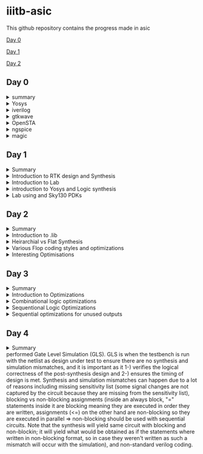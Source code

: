 # iiitb-asic
This github repository contains the progress made in asic 

[Day 0](#day-0)

[Day 1](#day-1)

[Day 2](#day-2)

## Day 0

<details>
 <summary> summary </summary>
  installed and launched the required tools
</details>

<details>
 <summary> Yosys </summary>


 I installed Yosys using the following commands:
```
git clone https://github.com/YosysHQ/yosys.git
cd yosys-master 
sudo apt install make 
sudo apt-get install build-essential clang bison flex \
    libreadline-dev gawk tcl-dev libffi-dev git \
    graphviz xdot pkg-config python3 libboost-system-dev \
    libboost-python-dev libboost-filesystem-dev zlib1g-dev
make 
sudo make install
```
afterinst:

![Screenshot from 2023-08-01 11-24-29](https://github.com/simarthethi/iiitb-asic/assets/140998783/a785f703-c42b-49cf-9224-73cb47949e5a)
</details>

<details>
 <summary> iverilog </summary>


 Installed iverilog using the following command:
  ```bash
sudo apt-get install iverilog
 ```
below is thescreenshot showing iverilog successfully installed
![Screenshot from 2023-08-01 11-25-21](https://github.com/simarthethi/iiitb-asic/assets/140998783/8e2c2866-d51e-4bef-942a-849306bfbce7)
</details>

<details>
 <summary> gtkwave </summary>


 Installed gtkwave using the following command:
  ```bash
sudo apt-get install gtkwave
 ```
Screenshot of gtkwave successfully installed
![Screenshot from 2023-08-01 11-26-05](https://github.com/simarthethi/iiitb-asic/assets/140998783/6aedab78-71dd-4088-b589-54aaeae00841)
</details>

<details>
 <summary> OpenSTA </summary>


 Installed and built OpenSTA (including the needed packages) using the following commands:
 ```bash
sudo apt-get install cmake clang gcctcl swig bison flex
git clone https://github.com/The-OpenROAD-Project/OpenSTA.git
cd OpenSTA
mkdir build
cd build
cmake ..
make
```
screenshot of OpenSTA successfully launched
![Screenshot from 2023-08-01 11-27-24](https://github.com/simarthethi/iiitb-asic/assets/140998783/122a3c8b-8843-422d-a3f3-ccf9c6abc4de)
</details>

<details>
 <summary> ngspice </summary>


 I downloaded the tarball from https://sourceforge.net/projects/ngspice/files/ to a local directory and unpacked it using the following commands:
 ```bash
tar -zxvf ngspice-37.tar.gz
cd ngspice-37
mkdir release
cd release
../configure  --with-x --with-readline=yes --disable-debug
make
sudo make install
 ```
screenshot of ngspice successfully launched

![Screenshot from 2023-08-01 11-29-03](https://github.com/simarthethi/iiitb-asic/assets/140998783/a3cca15a-d8ee-4299-9ea8-8443c02836a4)
</details>

<details>
 <summary> magic </summary>


 Installed magic using the following commands:
  ```bash
sudo apt-get install m4
sudo apt-get install tcsh
sudo apt-get install csh
sudo apt-get install libx11-dev
sudo apt-get install tcl-dev tk-dev
sudo apt-get install libcairo2-dev
sudo apt-get install mesa-common-dev libglu1-mesa-dev
sudo apt-get install libncurses-dev
 ```
screenshot of magic successfully launched
![Screenshot from 2023-08-01 11-28-15](https://github.com/simarthethi/iiitb-asic/assets/140998783/4db4a9e7-6c8e-4e74-a672-0bebaa594885)

![Screenshot from 2023-08-01 11-28-30](https://github.com/simarthethi/iiitb-asic/assets/140998783/9056e4bf-3fd2-4a07-8573-fd258089822e)
</details>


## Day 1

<details>
<summary> Summary </summary>
This section shows how I simulated and synthesized a 2x1 mux using iverilog and yosys respectively. iverilog generates from the RTL design and its testbench a value changing dump file (vcd). gtkwave is the tool used to plot the simulation results of the design. Yosys is a tool which synthesizes RTL designs into a netlist. It is also used to test the synthesized netlist when we provide it with a testbench.

</details>
<details>

<summary> Introduction to RTK design and Synthesis </summary>
**Simulator** : The RTL design is checked for adherence to the spec by simulating the design.
Simulator is the tool used for simulating the design.
** RTL Design **: the RTL Design is the actual verilog code or set of codes which has the intended functionality to meet with the required specifications.
**Testbench**: Testbench is the setup to apply stimulus to the design to check its functionality.

The simulator looks for changes on the input signls. Upon chnages to he input the output is evaluated 

![vsd day_1 simulator](https://github.com/simarthethi/iiitb-asic/assets/140998783/2dcfe72c-25b7-4b2f-8382-0553551bf6b5)

Here **iverilog** is used an open source simulator 
The output of the simulator is a VCD file(Value Change Dump file) which is viewed using **GTKWave** to visualize the waveform

Simulation flow of verilog-
![Screenshot from 2023-08-15 22-45-36](https://github.com/simarthethi/iiitb-asic/assets/140998783/6f142380-b18b-4186-bde1-ccc82de6db1f)
</details>
<details>
<summary> Introduction to Lab </summary>
Under this we will go through how to setup the directory and lab for the course and how to access various files and execute.

**Lab Setup**
The first step under the lab setup is to form a seperate directory for VLSI and gotclone the couse files from https://github.com/kunalg123/sky130RTLDesignAndSynthesisWorkshop.git
```bash
$ cd vsd
$ cd VLSI
$ cd git clone https://github.com/kunalg123/sky130RTLDesignAndSynthesisWorkshop.git
```
Upon the cloning, a new folder with the name sky130RTLDesignAndSynthesisWorkshop is made. 
Under this folder, there will be several folders, such as lib which contains the standard set 
library for sky130 which will be used for the synthesis, verilog_files which contains all the 
source files and testbenches for the experiments to be done.

**Working with iverilog and gtkwave**
Under this, we go over how load files on iverilog and visualise using gtkwave. The terminal is 
opened and the directory is set to the verilog_files, where various source files and their 
respective testbenches are stored. Under this example we will execute the mux using good_mux.v 
and check the functionality using gtkwave to visualise the dumpfile generated. Both the source 
file and testbench are loaded to iverilog.
```bash
$vsd
$ cd VLSI
$ cd sky130RTLDesignAndSynthesisWorkshop
$ cd verilog_files/
$ ls
$ iverilog good_mux.v tb_good_mux.v
$ ./a.out
$ gtkwave tb_good_mux.vcd
```
![vsd day1](https://github.com/simarthethi/iiitb-asic/assets/140998783/ba50c87d-b69c-4cb3-bbf9-e18f3cba145d)
![vsd_day1 libraries](https://github.com/simarthethi/iiitb-asic/assets/140998783/4cf0d6d0-0d06-4f7e-9bdf-a2829e3744ac)
**Waveform on GTKWave**
![vsd day_1 gtk wave](https://github.com/simarthethi/iiitb-asic/assets/140998783/e1c842e3-05f4-4f0f-96cd-e09957e7e9f7)
the waveformon gtkwave is used to check the variations in the output with input.

**MUX code**
To read the code one can use the gvim command and access both the source and testbench
```bash
$ gvim tb_good_mux.v -o good_mux.v
```
**the Source and testbench code**
![Screenshot from 2023-08-13 00-01-25](https://github.com/simarthethi/iiitb-asic/assets/140998783/c50eb689-e502-46ba-b54b-5cc653bea8a0)
</details>
<details>
<summary> introduction to Yosys and Logic synthesis </summary>

The RTL design is the behavioural model of the said specification written in an HDL language. For 
mapping this code to a hardware circuit comes the synthesis. The RTL code is translated to gate 
level using the front end libraries that are .lib files, through synthesis the netlist file is 
derived.

The front end library is also called .lib, which can be explained as a collection for modules for 
the logic gates for the mapping. It contains various types of the same logic gate, such as 2 and 
3 input and gates, and modules for the same gate with different execution speed, which can de 
decided upon the usecase and required specification. The speed of the gates depends the load, 
which for digital circuits are capacitors, thus charging and discharging of capacitors determine 
the speed of the gate, thus the system. For faster speed, we need transistor with more current 
sourcing capacity. Thus the need for wider transistors. But wider transistors enables faster 
processes with the trade off of power and area. Narrow transistors comsumes lesser area and 
power, but comes with bigger delays. Thus the choice of the gate models is made accordingly. The 
time delat should small enough to cover the propogation delay and setup times and at the same
time large enough that it doesn't cause a hold crisis, that is its bigger than the hold time of 
the next gate in process.

One has to guide the synthesizer for the required execution time, ie, the use of faster and slower transistor models while mapping. This is known as constraints.

The synthesizer used under this coursework is Yosys.

Yosys setup flow- 
![Screenshot from 2023-08-15 23-19-06](https://github.com/simarthethi/iiitb-asic/assets/140998783/2c4c6c27-5d4d-4b11-9437-c8543339f9cf)
The design block has the function read_design and .lib has a read_liberty function which reads the design file and .lib 
respectively. The netlist block has the fucntion read_netlist which upon execution generates the netlist file for the 
given design. It is to note design file and netlist file are two different representations for the same given 
specification.

Synthesis verification flow
![Screenshot from 2023-08-15 23-20-39](https://github.com/simarthethi/iiitb-asic/assets/140998783/8371c5eb-7090-4c3a-9e46-d718ae9e3a80)
To verify the synthesis output, we use the iverilog simulator which is given the netlist and testbench as inputs, attain a vcd file, which is visualised using gtkwave. The output on the gtkwave with the netlist file should be the same as in the case of RTL simulation. Since the primary inputs and outputs in case of RTL designs and netlist design remains the same, the same testbench can be used to verify the design.
</details>
<details>
<summary> Lab using and Sky130 PDKs </summary>
Under this section, we go through how to invoke the synthesizer yosys and synthesize the design. For the demonstration, we have taken the synthesis of mux, the good_mux.v file, which we have previously simulated before.

- Step one is to go to the directory for the verilog files and invoke yosys synthesizer.
``` bash
$ cd Documents/ASICs/VLSI/sky130RTLDesignAndSynthesisWorkshop/verilog_files/
$ yosys
```
![Screenshot from 2023-08-15 23-37-45](https://github.com/simarthethi/iiitb-asic/assets/140998783/49e9b91d-13bb-48d7-a31d-151c25a602a6)


- Now we read the .lib using read_liberty and the path is set to the .lib files.
- The behavourial model of mux is read using read_verilog followed by determining the module name to be synthesized.
- The netlist is generated by abc -liberty followed by the path to .lib which specifies what gates are to be linked. Thus the RTL file is converted to netlist.
- The logic being realised can be view using show.
```bash
 read_liberty -lib ~/Documents/ASICs/VLSI/sky130RTLDesignAndSynthesisWorkshop/lib/sky130_fd_sc_hd__tt_025C_1v80.lib
 read_verilog good_mux.v
 synth -top good_mux
 abc -liberty ~/Documents/ASICs/VLSI/sky130RTLDesignAndSynthesisWorkshop/verilog_files/sky130_fd_sc_hd__tt_025C_1v80.lib
 show
```
![vsd day_1 path to lib](https://github.com/simarthethi/iiitb-asic/assets/140998783/34bae7d2-d759-4270-935e-007539eb13a3)
![Screenshot from 2023-08-13 20-55-19](https://github.com/simarthethi/iiitb-asic/assets/140998783/68eb5bab-cc9b-402d-995e-b80974ed5adc)
![vsd day_1 graphical version of logic](https://github.com/simarthethi/iiitb-asic/assets/140998783/98548ea5-3b96-4576-8a48-e091f3980849)

- The netlist file is wriiten using write_verilog followed by the name for the file.
- Gvim edittor is used view the netlist file.
```bash
read_verilog -noattr good_mux_netlist.v
!gvim good_mux_netlist.v
```
![vsd day_1 netlist diagram](https://github.com/simarthethi/iiitb-asic/assets/140998783/b9617e24-c0f7-47ec-9324-36637d712d64)
</details>

## Day 2
<details>
 <summary> Summary </summary>
 I first synthesized a multiple module (made of two submodules) at the multiple module level 
 (both in hierarchical and flattened forms) then at the submodule level. Synthesis at the 
 submodule level is important for two reasons: 1-) when we have multiple instances of same module 
 (we synthesize once and replicate this netlist multiple times and stitch together the replicas 
 to get the multiple module netlist, and 2-) when we want to divide and conquer (in massive 
 designs) so that the tool can generate a portion by portion of the overall netlist and then we 
 can stitch together the netlist portions to get the multiple module netlist. After that, I 
 sumulated the different flop designs using iverilog and gtkwave, then synthesized the designs. 
 Finally, I synthesized 2 designs that were special; their synthesis used optimizations.
</details>
<details>
 <summary> Introduction to .lib </summary>
Under this section, we get a better insight regarding .lib. We have the general overview that it 
stores the models of all the standards cells, various variations and flavours as per the need of 
specification provided. Getting an insight into the .lib file, we start with the file name -

sky130_fd_sc_hd__tt_025C_1v80  
The name sky130 represemts that the library is based on 130nm technology. Under the nomenclature, we define PVT - process, voltage and temperature. Process refers to the variations due to the fabrication, ie. there will variations in the silicon fabricated even by the same machine. There is variation due to the voltage and temperature as well. Silicon is very sensitive to temperature. All these 3 determines how the silicon is going to perform. We aim to design such that silicon works in all the conditions, across various variations. These three are indicated under the name, tt stands for typical process, 25c indicates the temperature - 25C and 1v80 indicates the voltage of 1.80volts. It is to be noted, all the models under the said library are designed for the given PVT parameters.

We open the .lib file using gvim to go through various other informations it provides.
![vsd day_2 walkthrough of lib sky130](https://github.com/simarthethi/iiitb-asic/assets/140998783/983dccad-65ff-4217-b270-0dcd770c8ac3)

- It defines the technology begin used "CMOS" and the delay model as "table_lookup"
- It defines the units for various parameters and quanities, such as, 1ns for time, 1V for voltage, 1mA for current, 1kohm for resistance and 1pF for capacitance.
- It defines the operating conditions as "tt_025C_1v80".

Considering a two input and gate, and compare different two input and gate.
![vsd day_2 comparison btw and gates](https://github.com/simarthethi/iiitb-asic/assets/140998783/e933cdc5-24ab-4748-a94f-6d314459b441)

- The lib files conatins the power and timing information for the 4 possible outcomes.
- All three taken cells are 2 input and gates, but differ in their areas, and2_4 has a larger area than area2_2 and consequently more than and2_0.
- Having a larger area refers to the use of a wider cell. Wider cells will be faster, but consumes more power. This can be seen in the datials under the lib file.
</details>

<details>
<summary> Heirarchial vs Flat Synthesis </summary>
Under this section, we go over what is heirchial synthesis and flat synthesis. For this, we have taken the case of multiple_modul2s.v from verilog files to have a better unstanding.



```bash
simar-thethi@simar-thethi-Inspiron-3542:~/vsd/VLSI/sky130RTLDesignAndSynthesisWorkshop/verilog_files$ multiple_modules.v
```
![vsd day_2 gvimultiple module](https://github.com/simarthethi/iiitb-asic/assets/140998783/f08a2435-b0d5-4196-9413-42419fb33adf)

Gate level diagram
![Screenshot from 2023-08-16 00-21-41](https://github.com/simarthethi/iiitb-asic/assets/140998783/c2c11d4d-b7a4-4e0d-a920-d16e62f82c12)

We go to the directory where we find the model in verilog files
```bash
$ cd Documents/ASICs/VLSI/sky130RTLDesignAndSynthesisWorkshop/verilog_files
$ yosys
read_liberty -lib ~/Documents/ASICs/VLSI/sky130RTLDesignAndSynthesisWorkshop/lib/sky130_fd_sc_hd__tt_025C_1v80.lib
read_verilog multiple_modules.v
synth -top multiple_modules
abc -liberty ~/Documents/ASICs/VLSI/sky130RTLDesignAndSynthesisWorkshop/lib/sky130_fd_sc_hd__tt_025C_1v80.lib
show multiple_modules
```
**Reading and Synthesis of the said module**
![vsd day_2 multiple module yosys](https://github.com/simarthethi/iiitb-asic/assets/140998783/f689253a-3682-4080-b4aa-06ac8d1436c7)
![vsd day_2 reading verilog file](https://github.com/simarthethi/iiitb-asic/assets/140998783/af199fa9-8b89-413c-8619-191c19e687b1)
![vsd day_2 generate netlist m_m](https://github.com/simarthethi/iiitb-asic/assets/140998783/ce6f9abf-f5e4-493f-ad6d-503905bd9300)

- we hit show and expect to attain a similar schematic we had drew
  ![vsd day_2 show graphical rep of m_m](https://github.com/simarthethi/iiitb-asic/assets/140998783/31a1f607-589b-44f1-b463-b5b793512e67)


- We get the image of the top module.
- We don't get to see the and and or gates. We see the modules u1 and u2, which are the instances of the gates.
- **This type of design is called an heirarchial design.**
- We generate the netlist file for the design.
```bash
write_verilog -noattr multiple_modules_hier.v
!gvim multiple_modules_hier.v  
```
![gvim of m_ hiererchial](https://github.com/simarthethi/iiitb-asic/assets/140998783/017232f1-274d-4a29-b288-aafd55ab7a3c)
![vsd day_2 gvim m_m hiererchial pt2](https://github.com/simarthethi/iiitb-asic/assets/140998783/aff0388c-a5d1-4d54-a903-243277e659fc)

- In the netlist generated, it is observed that the hierarchy is maintained. The top module has instances of sub moduke 1 and 2, and the two modules are seperately defined implementing the and and or gates.
- It is to be more, since this is CMOS technology, we implement the gates using a nand gate with inverted inputs for or gate and nor gate with inverted inputs for and gate.

Now we will look into flat design techcnique.
```bash
write_verilog -noattr multiple_modules_flat.v
!gvim multiple_modules_flat.v
```
![vsd day_2 gvim m_m flattop synthesis](https://github.com/simarthethi/iiitb-asic/assets/140998783/4f3fb545-0eb5-4a0b-ac0d-a9d595935eaf)
![flattop synthesis pt2](https://github.com/simarthethi/iiitb-asic/assets/140998783/7700a0f5-c504-4388-94b8-9f621a23028a)

- In the new netlist, we don't see any instances of submodules such as u1 and u2.
- We get direct instances of and and or gates under the flat design.
- This type of design is known as flat desigin techniques.

```bash
flatten
show multiple_modules
```
![vsd day_2 show multiple module flat](https://github.com/simarthethi/iiitb-asic/assets/140998783/75a2d5e4-4bce-4b08-adcb-d3e6037e3f76)
We saw how to synthesis the top module, now we will look into synthesis of submodules.
![vsd say_2 show sub_module 1](https://github.com/simarthethi/iiitb-asic/assets/140998783/e7a8c22e-b586-47e0-8e14-e18bf1977fa9)
- We only see submodule 1, we don't get to see the multiple module or submodule 2.

</details>
<details>
<summary> Various Flop coding styles and optimizations </summary>
Under this section, we go through all the various types of flops available and how to design and 
code them efficiently. All the required files are presen in the folder verilog_files.
To understand the need of flops, we refer the example of a simple circuit with delays as 2ns for 
and gate and 1ns for or gate.
 
![Screenshot from 2023-08-16 01-14-56](https://github.com/simarthethi/iiitb-asic/assets/140998783/823b6384-2b96-4bf6-9f9e-29960f572b73)


- Considering the input goes from 0 to 1 for a and b and simultaneously, 1 to 0 for c.
- Ideally for the transition from (001) to (110), the output should have been a constant at 1,
but because of the delay, we get outout as 0 for a brief period of 2ns.
- This is called a glitch.
![Screenshot from 2023-08-16 01-17-36](https://github.com/simarthethi/iiitb-asic/assets/140998783/32a7f827-b33c-4083-9ae7-ed5ddd611cba)

- More the number of combinational circuits, more number of glitches appear, giving a glitchy output.
- To avoid this, we need an element to store the value. Comes the flops into picture.
- We use a D flipflop. They are a storage element. They are placed between combinational circuits and changes value only at clock edge.
![Screenshot from 2023-08-16 01-19-10](https://github.com/simarthethi/iiitb-asic/assets/140998783/6f21888e-78ba-4fb3-a203-feb739b160ac)

- We need to initailise the flops, else the combinational circuits gives a garbage value. For this purpose we have reset and set pins. They can be asynchoronous and synchronous.

Types of flops

- Flops can be designed to be asynchronous or synchronous. It depends on whether the flop is sensitive to the reset and set parameters.
- Under asynchronous, the flop is sensitive to the reset or set, ie the design checks for them and the moment, reset is encountered, the output is pulled to 0 irrespective of the clock. For asynchronous set, the output is pulled to 1.
- The circuit design and timing diagram along with verilog code is displayed under the image below under column 1.
- Under the case of synchronous reset, the output is pulled to 0 at the next clock cycle. The design and timing diagram along the verilog code is shown under the column 2 of the image below.
- Sync reset can be understodd as the input is pulled to 0, thus output becomes 0 for next clock cycle.

![Screenshot from 2023-08-16 01-22-20](https://github.com/simarthethi/iiitb-asic/assets/140998783/770b73ce-325c-42c9-9e86-35995680fd99)

Now, we go through simuations of async reset, async set and sync async reset and observe the waveforms using gtkwave to have a better understand.

**RTL code for dff_asyncres**
```bash
module dff_asyncres ( input clk ,  input async_reset , input d , output reg q );
always @ (posedge clk , posedge async_reset)
begin
	if(async_reset)
		q <= 1'b0;
	else	
		q <= d;
end
endmodule
```
On execution of iverilog and gtkwave we get
![vsd day_2 dff asyncres](https://github.com/simarthethi/iiitb-asic/assets/140998783/63ca8084-3fb8-4bc6-a631-690fd92672d0)
![vsd day_2 gtkwave dff asyncres](https://github.com/simarthethi/iiitb-asic/assets/140998783/00e0eca2-13f9-41eb-9ed1-7604185aa593)
- We can observe that the output q goes to 0 when the reset is encountered.
- Now we synthesis the design using yosys.

![vsd day_2yosys dff asyncres](https://github.com/simarthethi/iiitb-asic/assets/140998783/e8c03f69-9d14-4824-bf0a-535504d8bec8)
![vsd day_2 reading dff ayncres](https://github.com/simarthethi/iiitb-asic/assets/140998783/dd54d587-e4e1-4128-8a79-68370e35b5e2)

**RTL design of dff_async_set**
```bash
module dff_async_set ( input clk ,  input async_set , input d , output reg q );
always @ (posedge clk , posedge async_set)
begin
	if(async_set)
		q <= 1'b1;
	else	
		q <= d;
end
endmodule
```
- upon execution on terminal using iverilog and gtkwave
![vsd day_2 dff async set](https://github.com/simarthethi/iiitb-asic/assets/140998783/fc3ff189-8c67-478a-9ce3-fe12772e468c)
![gtkwave dff async set](https://github.com/simarthethi/iiitb-asic/assets/140998783/2f11ebf4-4daa-4b12-b53f-dd841782cf6d)

- We can observe that the output q goes to 1 as soon as we encounter the set irrespective of that clock. -Now we synthesis the design using yosys.
![vsd day_2 graphical dff  asynset](https://github.com/simarthethi/iiitb-asic/assets/140998783/d64f3b85-e656-4ac1-b58b-a48b000f0274)

**RTL code for dff_syncres**
```bash
module dff_syncres ( input clk ,  input sync_reset , input d , output reg q );
always @ (posedge clk )
begin
	if(sync_reset)
		q <= 1'b0;
	else	
		q <= d;
end
endmodule
```
- Upon executing iverilog and gtkwave
![vsd day_2 syncres](https://github.com/simarthethi/iiitb-asic/assets/140998783/988d2164-d386-4cbe-9de9-bf4178a15979)
![gtkwave dff syncres](https://github.com/simarthethi/iiitb-asic/assets/140998783/541ecbfa-0abd-4983-bee4-27ba81108523)
- It is observed that the output q is set to 0 at the next clock pulse when the reset is encountered, thus it is the case of sync reset.
- Now we synthesis the design using yosys.
![vsd day_2 graphical repp dff syncres](https://github.com/simarthethi/iiitb-asic/assets/140998783/b473d2c0-9789-472f-bd15-7e33485c943f)

</details>
<details>
<summary> Interesting Optimisations</summary>
Under this section we look into two interesting cases and how they are executed and designed.

First we look into mul2.v

- Code for mul2.v
```bash
module mul2 (input [2:0] a, output [3:0] y);
	assign y = a * 2;
endmodule
```
- The block diagram and the truth table for the executed logic is shown under.
![Screenshot from 2023-08-16 02-08-26](https://github.com/simarthethi/iiitb-asic/assets/140998783/d9b3bdff-8374-463d-913c-88db7e39d59b)

- From these, we are able to infer that the logic requires the input to be multiplied with 2, and upon checking the output it is the input with 1'b0 padding.
- Thus the design for the logic needs no hardware to be mapped.
- We will confirm this using yosys.
![Screenshot from 2023-08-16 02-11-02](https://github.com/simarthethi/iiitb-asic/assets/140998783/c746b58e-d304-4586-a3a5-6b4b272ac42f)

- From the yosys synthesis, we observe the number of cells in design is 0 and there is no hardware to be mapped. These have been highlighted in the picture above.
- The schematic attained shows a similar result.
- This was done in case of multiplication with 2. For multiplication with 4, we give 2'b00 padding and for 8, we give 3'b000 padding. This goes on.

Now, we look into another special case.

- Condider a 3bit number a[2:0], and the logic to be implemented is that the output y[5:0] is equal to 9 times of a[2:0].
- Code for execution
```bash
module mult8 (input [2:0] a , output [5:0] y);
	assign y = a * 9;
endmodule
```
- explanation
![Screenshot from 2023-08-16 02-13-28](https://github.com/simarthethi/iiitb-asic/assets/140998783/df14eb46-1a54-4e03-a098-54ce543cf23e)

- Multiplcation with 9 can be seen as multiplication with 8 and plus 1.
- We know multiplication with 8 is equal to 3'b000 padding, and adding the same 3 bit number to the padded number comes of as concatanation of {a,a}.
- Thus there are no standard cell required for the design. We verify this using yosys.
![Screenshot from 2023-08-16 02-15-45](https://github.com/simarthethi/iiitb-asic/assets/140998783/20c612e7-3e59-4b14-9931-2d1810ede082)

- We see that there are no standard cells required.
- We see the concatanation operation done in the netlist.
</details>

## Day 3
<details>
<summary> Summary </summary>
I have synthesized designs with optimizations. Combinational logic optimizations include 1-) 
constant propagation (when the combination is just propagating a constant) and 2-) boolean logic 
optimization (when boolean rules are used to simplify the expression). Sequential logic 
optimizations include 1-) sequential constant propagation (when constant is propagated with clock 
involved), 2-) state optimization (when unused states are optimized), 3-) retiming (when logic is 
split to decrease timing of the different logic portions and increase frequency), and 4-) 
sequential logic cloning (when physical aware synthesis is done to optimize the floop plan)
</details>
<details>
<summary> Introduction to Optimizations </summary>
Optimising the combinational logic circuit is squeezing the logic to get the most optimized digital design so that the circuit finally is area and power efficient. This is achieved by the synthesis tool using various techniques and gives us the most optimized circuit.

**Techniques for optimization for combinational logic**:

- Constant propagation which is Direct optimizxation technique
- Boolean logic optimization using K-map or Quine McKluskey

Here is an example for **Constant Propagation**
![Screenshot from 2023-08-16 02-25-21](https://github.com/simarthethi/iiitb-asic/assets/140998783/ab9cedb8-4671-4beb-a244-0cbe24c3f7db)
In the above example, if we considor the trasnsistor level circuit of output Y, it has 6 MOS trasistors and when it comes to invertor, only 2 transistors will be sufficient. This is achieved by making A as contstant and propagating the same to output.
**Techniquies for Sequentional logic otimizations**
Below are the various techniques used for sequential logic optimisations:
- Basic
   Sequential contant propagation
- Advanced
   State optimisation
   Retiming
   Sequential Logic Cloning (Floor Plan Aware Synthesis)

-  The input of D ff is grounded, ir d=0, and the reset parameter is given. Here even if the
  reset is given or not the output output of the flop is constant at 0, hence the overall outcome
  is constant.
   ![Screenshot from 2023-08-16 03-38-37](https://github.com/simarthethi/iiitb-asic/assets/140998783/ae8fb30a-17b9-4ab9-9a64-0a96a03283bc)
- Now taking the same circuit, but instead of reset, we give set. Now when the set is 1, the flop
output follows set. As soon as set is removed, the output goes to 0 at the next positive clock
edge. Thus now we can't remove the flop from design, Thus we retain the flop.
![Screenshot from 2023-08-16 03-41-14](https://github.com/simarthethi/iiitb-asic/assets/140998783/a95b3c4d-6e08-4362-a4e4-7cd7fa167e01)
**Advanced Methods for Sequential logic Optimisation**

- State optimization in ASIC design is about finding the best trade-offs among performance, power
efficiency, area utilization, and other design objectives to create an effective and efficient
custom integrated circuit for a particular application.
- Re-timing is the technique used to optimize the timing performance of a digital circuit by
moving registers (flip-flops) to different locations within the circuit without changing its
functionality. The primary goal of retiming is to improve the critical path delay, which is the
longest path through the logic circuit that determines the maximum operating frequency.
- Sequential logic cloning or flip-flop cloning or state machine cloning is the technique used to
replicate or duplicate certain portions of sequential logic circuits. This technique is employed
to improve performance, reduce critical path delays, or optimize power consumption in a design
without altering its functional behavior.



</details>
<details>
<summary> Combinational logic optimizations </summary>

Let's consider an example concurrent statement assign **y=a?(b?c:(c?a:0)):(!c)**

The above expression is using a ternary operator which realizes a series of multiplexers, however, when we write the boolean expression at outputs of each mux and simplify them further using boolean reduction techniques, the outout y turns out be just **~(a^c)**

Command to optimize the circuit by yosys is
```bash
yosys> opt_clean -purge
```
opt_clean remove unused cells and wires. The -purge switch removes internal nets if they have a public name. This command identifies wires and cells that are unused and removes them. This command can be used to clean up after the commands that do the actual work.



In case of multiple models, it is important to flatten the design then followup with optimization.

**Lab 1-opt_check.v**
**RTL code**
```bash
module opt_check (input a , input b , output y);
	assign y = a?b:0;
endmodule
```
- after synthesis on yosys
![vsd day_3 opt_check graphical rep](https://github.com/simarthethi/iiitb-asic/assets/140998783/e183fdc0-3fea-40e3-ac35-2d4f7102d49e)

**Lab_2 opt_check2.v**
**RTL code**
```bash
module opt_check2 (input a , input b , output y);
	assign y = a?1:b;
endmodule
```
- Hardware after synthesis on yosys
![vsd day_3 opt_check2 graphical re](https://github.com/simarthethi/iiitb-asic/assets/140998783/25d4ad53-b091-4e73-a021-0710b05f49c2)

**Lab_3 opt_check3.v**
**RTL code**
```bash
module opt_check3 (input a , input b, input c , output y);
	assign y = a?(c?b:0):0;
endmodule
```
- hardware after synthesis on yosys
![vsd day_3 pot_check3 graphical_rep](https://github.com/simarthethi/iiitb-asic/assets/140998783/ced19225-4aba-4b54-b8b8-aa20aa73f2f6)

**Lab_4 opt_check4.v**
**RTL code**
```bash
module opt_check4 (input a , input b , input c , output y);
 assign y = a?(b?(a & c ):c):(!c);
 endmodule
```
- Hardware  after synthesis on yosys
![vsd day_3 optcheck4](https://github.com/simarthethi/iiitb-asic/assets/140998783/4c160fee-16f7-4caa-abe3-ba6365af6e3c)
**Lab_5 multiple_module_opt.v
**RTL code**
```bash
module sub_module1(input a , input b , output y);
 assign y = a & b;
endmodule


module sub_module2(input a , input b , output y);
 assign y = a^b;
endmodule


module multiple_module_opt(input a , input b , input c , input d , output y);
wire n1,n2,n3;

sub_module1 U1 (.a(a) , .b(1'b1) , .y(n1));
sub_module2 U2 (.a(n1), .b(1'b0) , .y(n2));
sub_module2 U3 (.a(b), .b(d) , .y(n3));

assign y = c | (b & n1); 


endmodule
```
- Hardware after synthesis on yosys
![multiple module opt](https://github.com/simarthethi/iiitb-asic/assets/140998783/e9973120-4219-459f-bb08-12173655c4ec)
**Lab_6 multiple_modules_opt2.v**
**RTL code**
```bash
 module sub_module(input a , input b , output y);
 assign y = a & b;
endmodule



module multiple_module_opt2(input a , input b , input c , input d , output y);
wire n1,n2,n3;

sub_module U1 (.a(a) , .b(1'b0) , .y(n1));
sub_module U2 (.a(b), .b(c) , .y(n2));
sub_module U3 (.a(n2), .b(d) , .y(n3));
sub_module U4 (.a(n3), .b(n1) , .y(y));


endmodule
```
- Hardware after yosys synthesis
![multiple module opt2](https://github.com/simarthethi/iiitb-asic/assets/140998783/e5acbb37-713d-43b2-a533-35605cc4bcf2)
</details>

<details>
<summary> Sequentional Logic Optimizations </summary>

**Lab_1 dff_const1.v**
**RTL code**
```bash
module dff_const1(input clk, input reset, output reg q);
always @(posedge clk, posedge reset)
begin
	if(reset)
		q <= 1'b0;
	else
		q <= 1'b1;
end

endmodule
```
- Simulation on iverilog and gtkwave
![vsd day_3 dff const1 gtkwave](https://github.com/simarthethi/iiitb-asic/assets/140998783/0c34fb67-1edc-499f-a9f3-254c67ee0c22)
- optimization using yosys
![vsd day_3 dff const optimized ckt](https://github.com/simarthethi/iiitb-asic/assets/140998783/1f70cea5-cf81-47db-b429-f56f5ce9db23)

**Lab_2 dff_const2.v**
**RTL code**
```bash
module dff_const2(input clk, input reset, output reg q);
always @(posedge clk, posedge reset)
begin
	if(reset)
		q <= 1'b1;
	else
		q <= 1'b1;
end

endmodule
```
- Simulation using iverilog and yosys
![vsd day_3 dff const2 gtkwave](https://github.com/simarthethi/iiitb-asic/assets/140998783/a3e79097-aab1-4e1a-b36e-cee7ab287d04)
- optimization using yosys
![vsd_day3 dff const2 optimized](https://github.com/simarthethi/iiitb-asic/assets/140998783/61312886-25c4-4840-9181-ff5e2d14516a)

**Lab_3 dff_const3.v**
**RTL code**
```bash
module dff_const2(input clk, input reset, output reg q);
module dff_const3(input clk, input reset, output reg q);
reg q1;

always @(posedge clk, posedge reset)
begin
	if(reset)
	begin
		q <= 1'b1;
		q1 <= 1'b0;
	end
	else
	begin
		q1 <= 1'b1;
		q <= q1;
	end
end

endmodule
```
-simaulation using iverilog and gtkwave
![vsd day_3 dff const3 gtkwave](https://github.com/simarthethi/iiitb-asic/assets/140998783/0929ca11-3c57-4b02-81fe-7c852c639f36)
-optimization using yosys
![vsd day_3 dff const3 optimized](https://github.com/simarthethi/iiitb-asic/assets/140998783/7f4abd61-ba2a-4c14-bc6a-237cfaff5c74)

**Lab_4 dff_const4.v**
**RTL code**
```bash
module dff_const4(input clk, input reset, output reg q);
reg q1;

always @(posedge clk, posedge reset)
begin
	if(reset)
	begin
		q <= 1'b1;
		q1 <= 1'b1;
	end
	else
	begin
		q1 <= 1'b1;
		q <= q1;
	end
end

endmodule
```
-Simulation using iverilog and gtkwave
![vsd day_3 dff const4 gtkwave](https://github.com/simarthethi/iiitb-asic/assets/140998783/a7cf35e9-8991-4f3d-9086-c77e7b44a12c)
-optimization using yosys
![vsd day_3 dff const4 optimized](https://github.com/simarthethi/iiitb-asic/assets/140998783/d9f5472b-57ae-47d6-9c11-ade0bced8a5d)

**Lab_5 dff_const5.v**
**RTL code**
```bash

module dff_const5(input clk, input reset, output reg q);
reg q1;

always @(posedge clk, posedge reset)
begin
	if(reset)
	begin
		q <= 1'b0;
		q1 <= 1'b0;
	end
	else
	begin
		q1 <= 1'b1;
		q <= q1;
	end
end

endmodule
```
-simulation using iverilog and gtkwave
![vsd day_3 dff const5 gtkwve](https://github.com/simarthethi/iiitb-asic/assets/140998783/1aed74f1-3d7b-4a4f-9015-04132931a247)

-optimization using yosys
![vsd day_3 dff const5 optimized](https://github.com/simarthethi/iiitb-asic/assets/140998783/5f300a0e-6cd2-44b5-8cd1-d325cec47001)
</details>

<details>
<summary> Sequential optimizations for unused outputs </summary>
Under this section, we look into how yosys synthesizer optimises the design in case of unused 
bits in the output. For this we have taken a 3 bit counter. In case 1, only the LSB is taken as 
final output, thus the first two are left unused. In case two, we take the entire 3 bits as 
output.
	
![Screenshot from 2023-08-16 04-06-54](https://github.com/simarthethi/iiitb-asic/assets/140998783/eedb31eb-4f6e-4410-b2e3-451949e77d43)
**Lab_1 using count[0]**
**RTL code**
```bash
module counter_opt (input clk , input reset , output q);
reg [2:0] count;
assign q = count[0];

always @(posedge clk ,posedge reset)
begin
	if(reset)
		count <= 3'b000;
	else
		count <= count + 1;
end

endmodule
```
-synthesis using yosys
![vsd day_3synthesis counter_opt](https://github.com/simarthethi/iiitb-asic/assets/140998783/4fe0b2f0-cf01-4021-bcbd-4d0da528d393)
![vsd day_3 counter opt rep](https://github.com/simarthethi/iiitb-asic/assets/140998783/dd3a6bdf-be61-4155-9974-fc74b8c9a107)

**Lab_2 using all three bits count[2] and count[1] and count[0]
**RTL code**
```bash
module counter_opt (input clk , input reset , output q);
reg [2:0] count;
assign q = count[2:0] == 3'b100;

always @(posedge clk ,posedge reset)
begin
	if(reset)
		count <= 3'b000;
	else
		count <= count + 1;
end
```
- synthesis using yosys
![vsd day_3 counter_opt2](https://github.com/simarthethi/iiitb-asic/assets/140998783/4e5ce863-ebb2-415a-95ed-7138ede79eca)
![counter opt2 plot](https://github.com/simarthethi/iiitb-asic/assets/140998783/5b922011-1080-4f1e-ae08-e2903129ee52)
- In the yosys generation, we see the design has encorporated 3 dff for the 3 bit counter.
- It is evident that the yosys synthesizer optimizes for the unsed bits in the output. This so important as illustrated because it saves a ton of space, and speed, and improves efficiency of the final design.
 </details> 

## Day 4
<details>
<summary> Summary <summary>
performed Gate Level Simulation (GLS). GLS is when the testbench is run with the netlist as 
design under test to ensure there are no synthesis and simulation mismatches, and it is important 
as it 1-) verifies the logical correctness of the post-synthesis design and 2-) ensures the 
timing of design is met. Synthesis and simulation mismatches can happen due to a lot of reasons 
including missing sensitivity list (some signal changes are not captured by the circuit because 
they are missing from the sensitivity list), blocking vs non-blocking assignments (inside an 
always block, "=" statements inside it are blocking meaning they are executed in order they are 
written, assignments (<=) on the other hand are non-blocking so they are executed in parallel => 
non-blocking should be used with sequential circuits. Note that the synthesis will yield same 
circuit with blocking and non-blockin; it will yield what would be obtained as if the statements 
where written in non-blocking format, so in case they weren't written as such a mismatch will 
occur with the simulation), and non-standard verilog coding.
</details>







